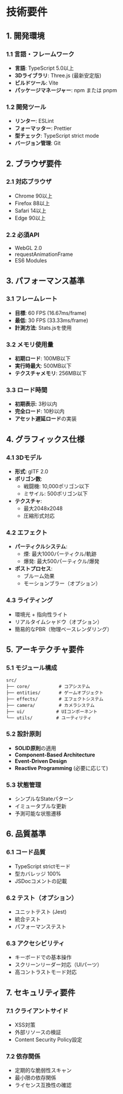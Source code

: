 # 技術要件

## 1. 開発環境

### 1.1 言語・フレームワーク
- **言語**: TypeScript 5.0以上
- **3Dライブラリ**: Three.js (最新安定版)
- **ビルドツール**: Vite
- **パッケージマネージャー**: npm または pnpm

### 1.2 開発ツール
- **リンター**: ESLint
- **フォーマッター**: Prettier
- **型チェック**: TypeScript strict mode
- **バージョン管理**: Git

## 2. ブラウザ要件

### 2.1 対応ブラウザ
- Chrome 90以上
- Firefox 88以上
- Safari 14以上
- Edge 90以上

### 2.2 必須API
- WebGL 2.0
- requestAnimationFrame
- ES6 Modules

## 3. パフォーマンス基準

### 3.1 フレームレート
- **目標**: 60 FPS (16.67ms/frame)
- **最低**: 30 FPS (33.33ms/frame)
- **計測方法**: Stats.jsを使用

### 3.2 メモリ使用量
- **初期ロード**: 100MB以下
- **実行時最大**: 500MB以下
- **テクスチャメモリ**: 256MB以下

### 3.3 ロード時間
- **初期表示**: 3秒以内
- **完全ロード**: 10秒以内
- **アセット遅延ロード**の実装

## 4. グラフィックス仕様

### 4.1 3Dモデル
- **形式**: glTF 2.0
- **ポリゴン数**:
  - 戦闘機: 10,000ポリゴン以下
  - ミサイル: 500ポリゴン以下
- **テクスチャ**: 
  - 最大2048x2048
  - 圧縮形式対応

### 4.2 エフェクト
- **パーティクルシステム**:
  - 煙: 最大1000パーティクル/軌跡
  - 爆発: 最大500パーティクル/爆発
- **ポストプロセス**:
  - ブルーム効果
  - モーションブラー（オプション）

### 4.3 ライティング
- 環境光 + 指向性ライト
- リアルタイムシャドウ（オプション）
- 簡易的なPBR（物理ベースレンダリング）

## 5. アーキテクチャ要件

### 5.1 モジュール構成
```
src/
├── core/           # コアシステム
├── entities/       # ゲームオブジェクト
├── effects/        # エフェクトシステム
├── camera/         # カメラシステム
├── ui/            # UIコンポーネント
└── utils/         # ユーティリティ
```

### 5.2 設計原則
- **SOLID原則**の適用
- **Component-Based Architecture**
- **Event-Driven Design**
- **Reactive Programming** (必要に応じて)

### 5.3 状態管理
- シンプルなStateパターン
- イミュータブルな更新
- 予測可能な状態遷移

## 6. 品質基準

### 6.1 コード品質
- TypeScript strictモード
- 型カバレッジ 100%
- JSDocコメントの記載

### 6.2 テスト（オプション）
- ユニットテスト (Jest)
- 統合テスト
- パフォーマンステスト

### 6.3 アクセシビリティ
- キーボードでの基本操作
- スクリーンリーダー対応（UIパーツ）
- 高コントラストモード対応

## 7. セキュリティ要件

### 7.1 クライアントサイド
- XSS対策
- 外部リソースの検証
- Content Security Policy設定

### 7.2 依存関係
- 定期的な脆弱性スキャン
- 最小限の依存関係
- ライセンス互換性の確認